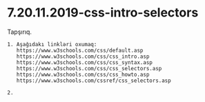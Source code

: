 # 7.20.11.2019-css-intro-selectors

Tapşırıq.

    1. Aşağıdakı linkləri oxumaq:
       https://www.w3schools.com/css/default.asp 
       https://www.w3schools.com/css/css_intro.asp 
       https://www.w3schools.com/css/css_syntax.asp
       https://www.w3schools.com/css/css_selectors.asp 
       https://www.w3schools.com/css/css_howto.asp 
       https://www.w3schools.com/cssref/css_selectors.asp
       
    2. 
       
